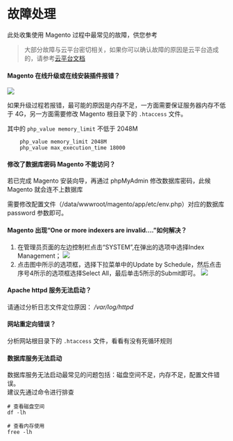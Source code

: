 # 故障处理

此处收集使用 Magento 过程中最常见的故障，供您参考

> 大部分故障与云平台密切相关，如果你可以确认故障的原因是云平台造成的，请参考[云平台文档](https://support.websoft9.com/docs/faq/zh/tech-instance.html)

#### Magento 在线升级或在线安装插件报错？

![](http://libs.websoft9.com/Websoft9/DocsPicture/zh/magento/magento-upgrade-dependency.png)

如果升级过程若报错，最可能的原因是内存不足，一方面需要保证服务器内存不低于 4G，另一方面需要修改 Magento 根目录下的 `.htaccess` 文件。

其中的 `php_value memory_limit` 不低于 2048M

```
    php_value memory_limit 2048M
    php_value max_execution_time 18000
```

#### 修改了数据库密码 Magento 不能访问？

若已完成 Magento 安装向导，再通过 phpMyAdmin 修改数据库密码，此候 Magento 就会连不上数据库

需要修改配置文件（/data/wwwroot/magento/app/etc/env.php）对应的数据库 password 参数即可。

#### Magento 出现“One or more indexers are invalid....”如何解决？

1.  在管理员页面的左边控制栏点击“SYSTEM”,在弹出的选项中选择Index Management；
    ![](http://libs.websoft9.com/Websoft9/DocsPicture/zh/magento/magento-cron001.png)
2.  点击图中所示的选项框，选择下拉菜单中的Update by Schedule，然后点击序号4所示的选项框选择Select All，最后单击5所示的Submit即可。
    ![](http://libs.websoft9.com/Websoft9/DocsPicture/zh/magento/magento-cron002.png)

#### Apache httpd 服务无法启动？

请通过分析日志文件定位原因： */var/log/httpd*

#### 网站重定向错误？

分析网站根目录下的 `.htaccess` 文件，看看有没有死循环规则


#### 数据库服务无法启动

数据库服务无法启动最常见的问题包括：磁盘空间不足，内存不足，配置文件错误。  
建议先通过命令进行排查  

```shell
# 查看磁盘空间
df -lh

# 查看内存使用
free -lh
```

